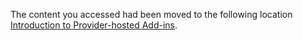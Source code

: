 The content you accessed had been moved to the following location [Introduction to Provider-hosted Add-ins](../O3652-6%20Introduction%20to%20Provider-hosted%20Add-ins).